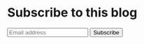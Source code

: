 # Subscribe to this blog

<form
  action="https://formspree.io/f/xwpbngwj"
  method="POST"
>
    <input type="email" name="email" placeholder="Email address">
  <!-- your other form fields go here -->
  <button type="submit">Subscribe</button>
</form>
